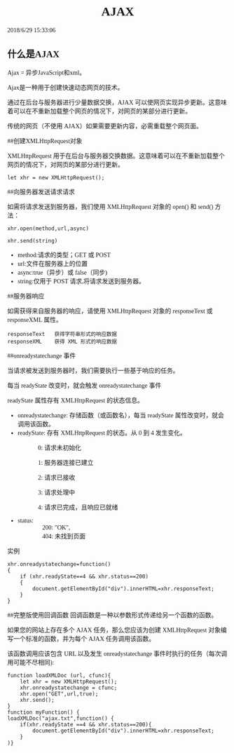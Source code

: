 # <center><font face="微软雅黑">AJAX
2018/6/29 15:33:06 

## 什么是AJAX

Ajax = 异步JavaScript和xml。

Ajax是一种用于创建快速动态网页的技术。

通过在后台与服务器进行少量数据交换，AJAX 可以使网页实现异步更新。这意味着可以在不重新加载整个网页的情况下，对网页的某部分进行更新。

传统的网页（不使用 AJAX）如果需要更新内容，必需重载整个网页面。

##创建XMLHttpRequest对象

XMLHttpRequest 用于在后台与服务器交换数据。这意味着可以在不重新加载整个网页的情况下，对网页的某部分进行更新。

    let xhr = new XMLHttpRequest();

##向服务器发送请求请求

如需将请求发送到服务器，我们使用 XMLHttpRequest 对象的 open() 和 send() 方法：

    xhr.open(method,url,async)

    xhr.send(string)

- method:请求的类型；GET 或 POST
- url:文件在服务器上的位置
- async:true（异步）或 false（同步)
- string:仅用于 POST 请求,将请求发送到服务器。

##服务器响应

如需获得来自服务器的响应，请使用 XMLHttpRequest 对象的 responseText 或 responseXML 属性。

    responseText   获得字符串形式的响应数据
    responseXML	   获得 XML 形式的响应数据

##onreadystatechange 事件

当请求被发送到服务器时，我们需要执行一些基于响应的任务。

每当 readyState 改变时，就会触发 onreadystatechange 事件

readyState 属性存有 XMLHttpRequest 的状态信息。

- onreadystatechange:  存储函数（或函数名），每当 readyState 属性改变时，就会调用该函数。
- readyState:  存有 XMLHttpRequest 的状态。从 0 到 4 发生变化。

&emsp;&emsp;&emsp;&emsp;&emsp;0: 请求未初始化

&emsp;&emsp;&emsp;&emsp;&emsp;1: 服务器连接已建立

&emsp;&emsp;&emsp;&emsp;&emsp;2: 请求已接收

&emsp;&emsp;&emsp;&emsp;&emsp;3: 请求处理中

&emsp;&emsp;&emsp;&emsp;&emsp;4: 请求已完成，且响应已就绪

- status:  
&emsp;&emsp;&emsp;&emsp;200: "OK",  
&emsp;&emsp;&emsp;&emsp;404: 未找到页面

实例

    xhr.onreadystatechange=function()
	{
    	if (xhr.readyState==4 && xhr.status==200)
    	{
        	document.getElementById("div").innerHTML=xhr.responseText;
    	}
	}

##完整版使用回调函数
回调函数是一种以参数形式传递给另一个函数的函数。

如果您的网站上存在多个 AJAX 任务，那么您应该为创建 XMLHttpRequest 对象编写一个标准的函数，并为每个 AJAX 任务调用该函数。

该函数调用应该包含 URL 以及发生 onreadystatechange 事件时执行的任务（每次调用可能不尽相同):

    function loadXMLDoc (url, cfunc){
		let xhr = new XMLHttpRequest();
		xhr.onreadystatechange = cfunc;
		xhr.open("GET",url,true);
		xhr.send();
	}
	function myFunction() {
	loadXMLDoc("ajax.txt",function() {
		if(xhr.readyState ==4 && xhr.status==200){
			document.getElementById("div").innerHTML=xhr.responseText;
		}
	)}

